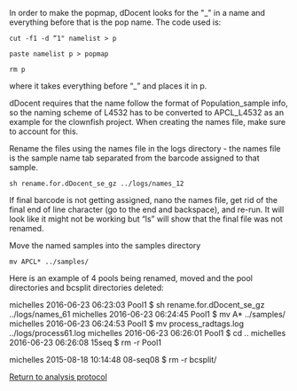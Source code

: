 In order to make the popmap,  dDocent looks for the "\_" in a name and everything before that is the pop name. The code used is:

`cut -f1 -d “1" namelist > p`

`paste namelist p > popmap`

`rm p`

where it takes everything before “\_” and places it in p.

dDocent requires that the name follow the format of Population_sample info, so the naming scheme of L4532 has to be converted to APCL_L4532 as an example for the clownfish project.  When creating the names file, make sure to account for this.

Rename the files using the names file in the logs directory - the names file is the sample name tab separated from the barcode assigned to that sample.  

`sh rename.for.dDocent_se_gz ../logs/names_12`

If final barcode is not getting assigned, nano the names file, get rid of the final end of line character (go to the end and backspace), and re-run.  It will look like it might not be working but “ls” will show that the final file was not renamed.

Move the named samples into the samples directory 

`mv APCL* ../samples/`

Here is an example of 4 pools being renamed, moved and the pool directories and bcsplit directories deleted:

michelles 2016-06-23 06:23:03 Pool1 $ sh rename.for.dDocent_se_gz ../logs/names_61
michelles 2016-06-23 06:24:45 Pool1 $ mv A* ../samples/
michelles 2016-06-23 06:24:53 Pool1 $ mv process_radtags.log ../logs/process61.log
michelles 2016-06-23 06:26:01 Pool1 $ cd ..
michelles 2016-06-23 06:26:08 15seq $ rm -r Pool1

michelles 2015-08-18 10:14:48 08-seq08 $ rm -r bcsplit/

[Return to analysis protocol](./hiseq_ddocent.md)
